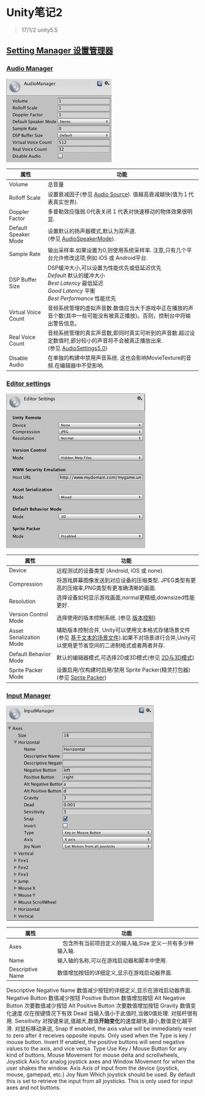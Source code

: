 # Unity笔记2
> 17/1/2 unity5.5

## [Setting Manager 设置管理器](https://docs.unity3d.com/Manual/comp-ManagerGroup.html)

### [Audio Manager](https://docs.unity3d.com/Manual/class-AudioManager.html)
![](./pic/AudioSet.png)

属性 | 功能
------------ | -------------
Volume | 总音量
Rolloff Scale | 设置衰减因子(参见 [Audio Source]()). 值越高衰减越快(值为１代表真实世界).
Doppler Factor | 多普勒效应强弱.0代表关闭 1 代表对快速移动的物体效果很明显.
Default Speaker Mode | 设置默认的扬声器模式,默认为双声道.<br>(参见 [AudioSpeakerMode]()).
Sample Rate | 输出采样率.如果设置为0,则使用系统采样率. 注意,只有几个平台允许修改这项,例如 iOS 或 Android平台.
DSP Buffer Size | DSP缓冲大小,可以设置为性能优先或低延迟优先<br>*Default* 默认的缓冲大小<br>*Best Latency* 最低延迟<br>*Good Latency*	平衡<br>*Best Performance* 性能优先
Virtual Voice Count | 音频系统管理的虚拟声音数.数值应当大于游戏中正在播放的声音个数(其中一些可能没有被真正播放)。否则，控制台中将输出警告信息。
Real Voice Count | 音频系统管理的真实声音数,即同时真实可听到的声音数.超过设定数值时,部分较小的声音将不会被真正播放出来.<br>(参见 [AudioSettings5.0](https://docs.unity3d.com/Manual/UpgradeGuide5-Audio.html))
Disable Audio | 在单独的构建中禁用声音系统. 这也会影响MovieTexture的音频.在编辑器中不受影响.

### [Editor settings](https://docs.unity3d.com/Manual/class-EditorManager.html)

![](./pic/EditorSettings.png)

属性 | 功能
------------ | -------------
Device |远程测试的设备类型 (Android, iOS 或 none).
Compression | 将游戏屏幕图像发送到对应设备的压缩类型. JPEG类型有更高的压缩率,PNG类型有更准确清晰的画面.
Resolution | 选择设备如何显示游戏画面,normal更精细,downsized性能更好.
Version Control Mode | 选择使用的版本控制系统. (参见 [版本控制](https://docs.unity3d.com/Manual/VersionControl.html))
Asset Serialization Mode  | 辅助版本控制合并, Unity可以使用文本格式存储场景文件 (参见 [基于文本的场景文件](https://docs.unity3d.com/Manual/TextSceneFormat.html)).如果不对场景进行合并,Unity可以使用更节省空间的二进制格式或者两者并存.
Default Behavior Mode | 默认的编辑器模式,可选择2D或3D模式(参见 [2D与3D模式](https://docs.unity3d.com/Manual/2Dor3D.html))
Sprite Packer Mode | 设置启用/仅构建时启用/禁用 Sprite Packer(精灵打包器)(参见 [Sprite Packer](https://docs.unity3d.com/Manual/SpritePacker.html))

### [Input Manager](https://docs.unity3d.com/Manual/class-InputManager.html)
![](./pic/InputSetAll.png)

属性 | 功能
------------ | -------------
Axes |　包含所有当前项目定义的输入轴,Size 定义一共有多少种输入轴.
Name | 输入轴的名称,可以在游戏启动器和脚本中使用.
Descriptive Name | 数值增加按钮的详细定义,显示在游戏启动器界面.
Descriptive Negative Name	数值减少按钮的详细定义,显示在游戏启动器界面.
Negative Button	数值减少按钮
Positive Button	数值增加按钮
Alt Negative Button	次要数值减少按钮
Alt Positive Button	次要数值增加按钮
Gravity	数值变化速度.仅在按键情况下有效
Dead	当输入值小于此值时,当做0值处理. 对摇杆很有用.
Sensitivity	对按键来说,值越大,数值**开始变化**的速度越快,越小,数值变化越平滑. 对鼠标移动来说,
Snap	If enabled, the axis value will be immediately reset to zero after it receives opposite inputs. Only used when the Type is key / mouse button.
Invert	If enabled, the positive buttons will send negative values to the axis, and vice versa.
Type	Use Key / Mouse Button for any kind of buttons, Mouse Movement for mouse delta and scrollwheels, Joystick Axis for analog joystick axes and Window Movement for when the user shakes the window.
Axis	Axis of input from the device (joystick, mouse, gamepad, etc.)
Joy Num	Which joystick should be used. By default this is set to retrieve the input from all joysticks. This is only used for input axes and not buttons.
